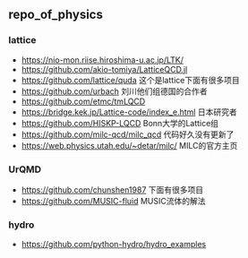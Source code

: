 ## repo_of_physics

### lattice
-  https://nio-mon.riise.hiroshima-u.ac.jp/LTK/
- https://github.com/akio-tomiya/LatticeQCD.jl
- https://github.com/lattice/quda 这个是lattice下面有很多项目
- https://github.com/urbach 刘川他们组德国的合作者
- https://github.com/etmc/tmLQCD
- https://bridge.kek.jp/Lattice-code/index_e.html 日本研究者
- https://github.com/HISKP-LQCD Bonn大学的Lattice组
- https://github.com/milc-qcd/milc_qcd 代码好久没有更新了
- https://web.physics.utah.edu/~detar/milc/ MILC的官方主页

### UrQMD
- https://github.com/chunshen1987 下面有很多项目
- https://github.com/MUSIC-fluid MUSIC流体的解法

### hydro
- https://github.com/python-hydro/hydro_examples
